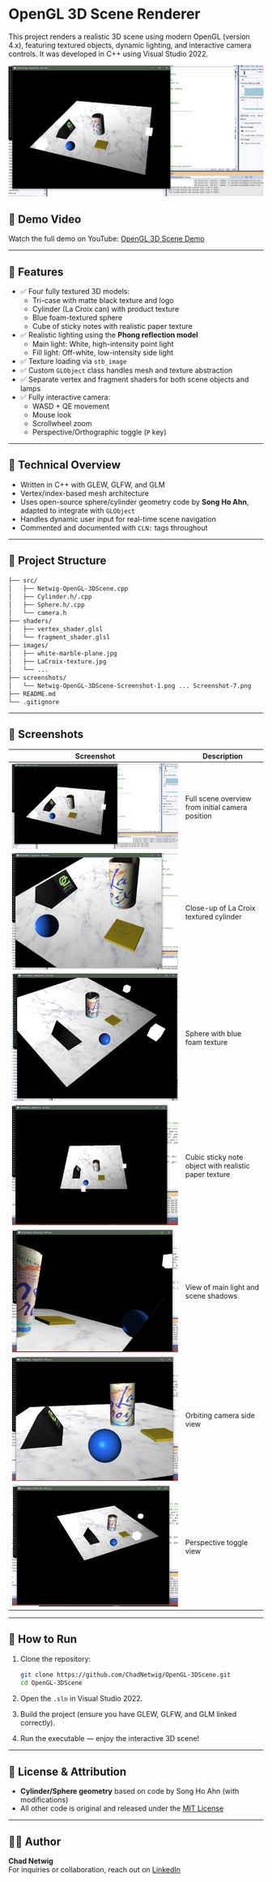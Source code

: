 # OpenGL 3D Scene Renderer

This project renders a realistic 3D scene using modern OpenGL (version 4.x), featuring textured objects, dynamic lighting, and interactive camera controls. It was developed in C++ using Visual Studio 2022.

![Screenshot](screenshots/Netwig-OpenGL-3DScene-Screenshot-1.png)

## 🎥 Demo Video

Watch the full demo on YouTube: [OpenGL 3D Scene Demo](https://youtu.be/VMbCMuGOCqk)  
<!-- Replace with your actual YouTube link -->

---

## 🔧 Features

- ✅ Four fully textured 3D models:
  - Tri-case with matte black texture and logo
  - Cylinder (La Croix can) with product texture
  - Blue foam-textured sphere
  - Cube of sticky notes with realistic paper texture
- ✅ Realistic lighting using the **Phong reflection model**
  - Main light: White, high-intensity point light
  - Fill light: Off-white, low-intensity side light
- ✅ Texture loading via `stb_image`
- ✅ Custom `GLObject` class handles mesh and texture abstraction
- ✅ Separate vertex and fragment shaders for both scene objects and lamps
- ✅ Fully interactive camera:
  - WASD + QE movement
  - Mouse look
  - Scrollwheel zoom
  - Perspective/Orthographic toggle (`P` key)

---

## 🧠 Technical Overview

- Written in C++ with GLEW, GLFW, and GLM
- Vertex/index-based mesh architecture
- Uses open-source sphere/cylinder geometry code by **Song Ho Ahn**, adapted to integrate with `GLObject`
- Handles dynamic user input for real-time scene navigation
- Commented and documented with `CLN:` tags throughout

---

## 📁 Project Structure

```
├── src/
│   ├── Netwig-OpenGL-3DScene.cpp
│   ├── Cylinder.h/.cpp
│   ├── Sphere.h/.cpp
│   └── camera.h
├── shaders/
│   ├── vertex_shader.glsl
│   └── fragment_shader.glsl
├── images/
│   ├── white-marble-plane.jpg
│   ├── LaCroix-texture.jpg
│   └── ...
├── screenshots/
│   └── Netwig-OpenGL-3DScene-Screenshot-1.png ... Screenshot-7.png
├── README.md
└── .gitignore
```

---

## 📸 Screenshots

| Screenshot | Description |
|------------|-------------|
| ![Screenshot 1](screenshots/Netwig-OpenGL-3DScene-Screenshot-1.png) | Full scene overview from initial camera position |
| ![Screenshot 2](screenshots/Netwig-OpenGL-3DScene-Screenshot-2.png) | Close-up of La Croix textured cylinder |
| ![Screenshot 3](screenshots/Netwig-OpenGL-3DScene-Screenshot-3.png) | Sphere with blue foam texture |
| ![Screenshot 4](screenshots/Netwig-OpenGL-3DScene-Screenshot-4.png) | Cubic sticky note object with realistic paper texture |
| ![Screenshot 5](screenshots/Netwig-OpenGL-3DScene-Screenshot-5.png) | View of main light and scene shadows |
| ![Screenshot 6](screenshots/Netwig-OpenGL-3DScene-Screenshot-6.png) | Orbiting camera side view |
| ![Screenshot 7](screenshots/Netwig-OpenGL-3DScene-Screenshot-7.png) | Perspective toggle view |

---

## 🚀 How to Run

1. Clone the repository:
   ```bash
   git clone https://github.com/ChadNetwig/OpenGL-3DScene.git
   cd OpenGL-3DScene
   ```

2. Open the `.sln` in Visual Studio 2022.

3. Build the project (ensure you have GLEW, GLFW, and GLM linked correctly).

4. Run the executable — enjoy the interactive 3D scene!

---

## 📜 License & Attribution

- **Cylinder/Sphere geometry** based on code by Song Ho Ahn (with modifications)
- All other code is original and released under the [MIT License](LICENSE)

---

## 🙋‍♂️ Author

**Chad Netwig**  
For inquiries or collaboration, reach out on [LinkedIn](https://linkedin.com/in/chadnetwig)